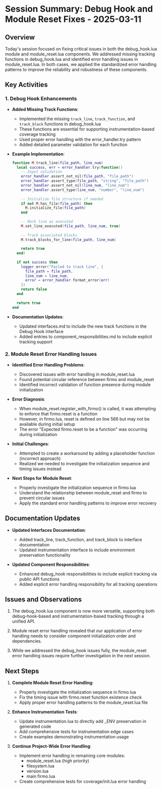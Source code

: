 # Session Summary: Debug Hook and Module Reset Fixes - 2025-03-11

## Overview

Today's session focused on fixing critical issues in both the debug_hook.lua module and module_reset.lua components. We addressed missing tracking functions in debug_hook.lua and identified error handling issues in module_reset.lua. In both cases, we applied the standardized error handling patterns to improve the reliability and robustness of these components.

## Key Activities

### 1. Debug Hook Enhancements

- **Added Missing Track Functions**:
  - Implemented the missing `track_line`, `track_function`, and `track_block` functions in debug_hook.lua
  - These functions are essential for supporting instrumentation-based coverage tracking
  - Used proper error handling with the error_handler.try pattern
  - Added detailed parameter validation for each function

- **Example Implementation**:
  ```lua
  function M.track_line(file_path, line_num)
    local success, err = error_handler.try(function()
      -- Input validation
      error_handler.assert_not_nil(file_path, "file_path")
      error_handler.assert_type(file_path, "string", "file_path")
      error_handler.assert_not_nil(line_num, "line_num")
      error_handler.assert_type(line_num, "number", "line_num")
      
      -- Initialize file structure if needed
      if not M.has_file(file_path) then
        M.initialize_file(file_path)
      end
      
      -- Mark line as executed
      M.set_line_executed(file_path, line_num, true)
      
      -- Track associated blocks
      M.track_blocks_for_line(file_path, line_num)
      
      return true
    end)
    
    if not success then
      logger.error("Failed to track line", {
        file_path = file_path,
        line_num = line_num,
        error = error_handler.format_error(err)
      })
      return false
    end
    
    return true
  end
  ```

- **Documentation Updates**:
  - Updated interfaces.md to include the new track functions in the Debug Hook interface
  - Added entries to component_responsibilities.md to include explicit tracking support

### 2. Module Reset Error Handling Issues

- **Identified Error Handling Problems**:
  - Discovered issues with error handling in module_reset.lua
  - Found potential circular reference between firmo and module_reset
  - Identified incorrect validation of function presence during module initialization

- **Error Diagnosis**:
  - When module_reset.register_with_firmo() is called, it was attempting to enforce that firmo.reset is a function
  - However, in firmo.lua, reset is defined on line 566 but may not be available during initial setup
  - The error "Expected firmo.reset to be a function" was occurring during initialization

- **Initial Challenges**:
  - Attempted to create a workaround by adding a placeholder function (incorrect approach)
  - Realized we needed to investigate the initialization sequence and timing issues instead

- **Next Steps for Module Reset**:
  - Properly investigate the initialization sequence in firmo.lua
  - Understand the relationship between module_reset and firmo to prevent circular issues
  - Apply the standard error handling patterns to improve error recovery

## Documentation Updates

- **Updated Interfaces Documentation**:
  - Added track_line, track_function, and track_block to interface documentation
  - Updated instrumentation interface to include environment preservation functionality

- **Updated Component Responsibilities**:
  - Enhanced debug_hook responsibilities to include explicit tracking via public API functions
  - Added explicit error handling responsibility for all tracking operations

## Issues and Observations

1. The debug_hook.lua component is now more versatile, supporting both debug-hook-based and instrumentation-based tracking through a unified API.

2. Module reset error handling revealed that our application of error handling needs to consider component initialization order and dependencies.

3. While we addressed the debug_hook issues fully, the module_reset error handling issues require further investigation in the next session.

## Next Steps

1. **Complete Module Reset Error Handling**:
   - Properly investigate the initialization sequence in firmo.lua
   - Fix the timing issue with firmo.reset function existence check
   - Apply proper error handling patterns to the module_reset.lua file

2. **Enhance Instrumentation Tests**:
   - Update instrumentation.lua to directly add _ENV preservation in generated code
   - Add comprehensive tests for instrumentation edge cases
   - Create examples demonstrating instrumentation usage

3. **Continue Project-Wide Error Handling**:
   - Implement error handling in remaining core modules:
     - module_reset.lua (high priority)
     - filesystem.lua
     - version.lua
     - main firmo.lua
   - Create comprehensive tests for coverage/init.lua error handling